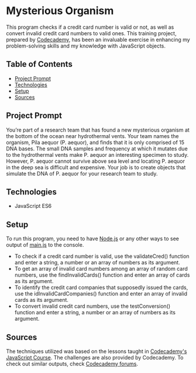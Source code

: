 # **Mysterious Organism**

This program checks if a credit card number is valid or not, as well as convert invalid credit card numbers to valid ones. This training project, prepared by [Codecademy](https://www.codecademy.com/learn/introduction-to-javascript), has been an invaluable exercise in enhancing my problem-solving skills and my knowledge with JavaScript objects.

## Table of Contents

- [Project Prompt](#project-prompt)
- [Technologies](#technologies)
- [Setup](#setup)
- [Sources](#sources)

## Project Prompt

You’re part of a research team that has found a new mysterious organism at the bottom of the ocean near hydrothermal vents. Your team names the organism, Pila aequor (P. aequor), and finds that it is only comprised of 15 DNA bases. The small DNA samples and frequency at which it mutates due to the hydrothermal vents make P. aequor an interesting specimen to study. However, P. aequor cannot survive above sea level and locating P. aequor in the deep sea is difficult and expensive. Your job is to create objects that simulate the DNA of P. aequor for your research team to study.

## Technologies

- JavaScript ES6

## Setup

To run this program, you need to have [Node.js](https://nodejs.org/en/download/) or any other ways to see output of [main.js](main.js) to the console.

- To check if a credit card number is valid, use the validateCred() function and enter a string, a number or an array of numbers as its argument.
- To get an array of invalid card numbers among an array of random card numbers, use the findInvalidCards() function and enter an array of cards as its argument.
- To identify the credit card companies that supposedly issued the cards, use the idInvalidCardCompanies() function and enter an array of invalid cards as its argument.
- To convert invalid credit card numbers, use the testConversion() function and enter a string, a number or an array of numbers as its argument.

## Sources

The techniques utilized was based on the lessons taught in [Codecademy's JavaScript Course](https://www.codecademy.com/learn/introduction-to-javascript). The challenges are also provided by Codecademy. To check out similar outputs, check [Codecademy forums](https://discuss.codecademy.com/t/credit-card-checker-challenge-project-javascript/462375).
